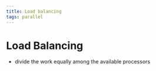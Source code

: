 ```yaml
---
title: Load balancing
tags: parallel 
---
```


# Load Balancing
- divide the work equally among the available processors
































































































